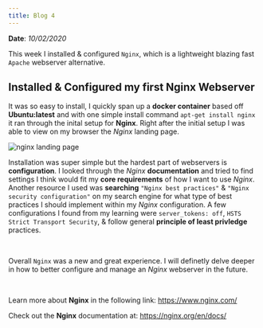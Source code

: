 ```yaml
---
title: Blog 4
---
```


**Date**: _10/02/2020_

This week I installed & configured `Nginx`, which is a lightweight blazing fast `Apache` webserver alternative.

## Installed & Configured my first Nginx Webserver

It was so easy to install, I quickly span up a **docker container** based off **Ubuntu:latest** and with one simple install command `apt-get install nginx` it ran through the inital setup for **Nginx**. Right after the initial setup I was able to view on my browser the _Nginx_ landing page.

<img src="/assets/2020/nginx-welcome.png" style="max-width: 30rem;" alt="nginx landing page" />

Installation was super simple but the hardest part of webservers is **configuration**. I looked through the _Nginx_ **documentation** and tried to find settings I think would fit my **core requirements** of how I want to use _Nginx_. Another resource I used was **searching** `"Nginx best practices"` & `"Nginx security configuration"` on my search engine for what type of best practices I should implement within my _Nginx_ configuration. A few configurations I found from my learning were `server_tokens: off`, `HSTS Strict Transport Security`, & follow general **principle of least privledge** practices.

<br>

Overall `Nginx` was a new and great experience. I will definetly delve deeper in how to better configure and manage an _Nginx_ webserver in the future.

<br>

Learn more about **Nginx** in the following link: https://www.nginx.com/

Check out the **Nginx** documentation at: https://nginx.org/en/docs/
